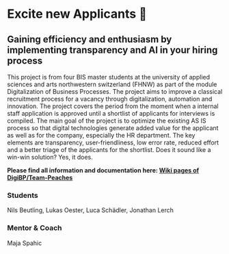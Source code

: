 # Excite new Applicants 🚀
## Gaining efficiency and enthusiasm by implementing transparency and AI in your hiring process

This project is from four BIS master students at the university of applied sciences and arts northwestern switzerland (FHNW) as part of the module Digitalization of Business Processes. 
The project aims to improve a classical recruitment process for a vacancy through digitalization, automation and innovation. The project covers the period from the moment when a internal staff application is approved until a shortlist of applicants for interviews is compiled.
The main goal of the project is to optimize the existing AS IS process so that digital technologies generate added value for the applicant as well as for the company, especially the HR department. The key elements are transparency, user-friendliness, low error rate, reduced effort and a better triage of the applicants for the shortlist.
Does it sound like a win-win solution? Yes, it does.

**Please find all information and documentation here: [Wiki pages of DigiBP/Team-Peaches](https://github.com/DigiBP/Team-Peaches/wiki)**

### Students
Nils Beutling, Lukas Oester, Luca Schädler, Jonathan Lerch

### Mentor & Coach
Maja Spahic




